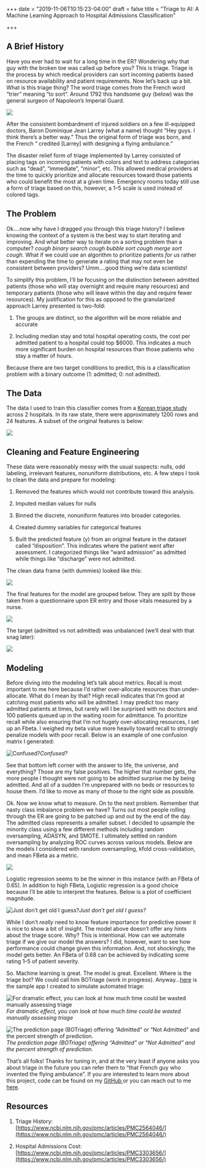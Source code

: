 +++
date = "2019-11-06T10:15:23-04:00"
draft = false
title = "Triage to AI: A Machine Learning Approach to Hospital Admissions Classification"

+++

## A Brief History

Have you ever had to wait for a long time in the ER? Wondering why that guy with the broken toe was called up before you? This is triage. Triage is the process by which medical providers can sort incoming patients based on resource availability and patient requirements. Now let’s back up a bit. What is this triage thing? The word triage comes from the French word “trier” meaning “to sort”. Around 1792 this handsome guy (below) was the general surgeon of Napoleon’s Imperial Guard.

![](https://cdn-images-1.medium.com/max/4048/1*aKlH2ugtsaFd1SlaEaiIWw.jpeg)

After the consistent bombardment of injured soldiers on a few ill-equipped doctors, Baron Dominique Jean Larrey (what a name) thought “Hey guys. I think there’s a better way.” Thus the original form of triage was born, and the French “ credited [Larrey] with designing a flying ambulance.”

The disaster relief form of triage implemented by Larrey consisted of placing tags on incoming patients with colors and text to address categories such as “dead”, “immediate”, “minor”, etc. This allowed medical providers at the time to quickly prioritize and allocate resources toward those patients who could benefit the most at a given time. Emergency rooms today still use a form of triage based on this, however, a 1–5 scale is used instead of colored tags.

## The Problem

Ok….now why have I dragged you through this triage history? I believe knowing the context of a system is the best way to start iterating and improving. And what better way to iterate on a sorting problem than a computer? **cough* binary search *cough* bubble sort *cough* merge sort *cough*.* What if we could use an algorithm to prioritize patients *for us* rather than expending the time to generate a rating that may not even be consistent between providers? Umm….good thing we’re data scientists!

To simplify this problem, I’ll be focusing on the distinction between admitted patients (those who will stay overnight and require many resources) and temporary patients (those who will leave within the day and require fewer resources). My justification for this as opposed to the granularized approach Larrey presented is two-fold:

1. The groups are distinct, so the algorithm will be more reliable and accurate

1. Including median stay and total hospital operating costs, the cost per admitted patient to a hospital could top $6000. This indicates a much more significant burden on hospital resources than those patients who stay a matter of hours.

Because there are two target conditions to predict, this is a classification problem with a binary outcome (1: admitted; 0: not admitted).

## The Data

The data I used to train this classifier comes from a [Korean triage study](https://figshare.com/articles/Triage_accuracy_and_causes_of_mistriage_using_the_Korean_Triage_and_Acuity_Scale/9779267/1) across 2 hospitals. In its raw state, there were approximately 1200 rows and 24 features. A subset of the original features is below:

![](https://cdn-images-1.medium.com/max/2000/1*BocSXQpHTGJm8YtAgS9XEg.png)

## Cleaning and Feature Engineering

These data were reasonably messy with the usual suspects: nulls, odd labeling, irrelevant features, nonuniform distributions, etc. A few steps I took to clean the data and prepare for modeling:

1. Removed the features which would not contribute toward this analysis.

1. Imputed median values for nulls

1. Binned the discrete, nonuniform features into broader categories.

1. Created dummy variables for categorical features

1. Built the predicted feature (y) from an original feature in the dataset called “disposition”. This indicates where the patient went after assessment. I categorized things like “ward admission” as admitted while things like “discharge” were not admitted.

The clean data frame (with dummies) looked like this:

![](https://cdn-images-1.medium.com/max/2018/1*s2SLe0AX-dOm7o3gF-Xidw.png)

The final features for the model are grouped below. They are split by those taken from a questionnaire upon ER entry and those vitals measured by a nurse.

![](https://cdn-images-1.medium.com/max/2000/1*Dxg-Sa9GrMFVdvRF8hrU5w.png)

The target (admitted vs not admitted) was unbalanced (we’ll deal with that snag later):

![](https://cdn-images-1.medium.com/max/2000/1*E8zjPhm3nu69mFP8OIp3jA.png)

## Modeling

Before diving into the modeling let’s talk about metrics. Recall is most important to me here because I’d rather over-allocate resources than under-allocate. What do I mean by that? High recall indicates that I’m good at catching most patients who will be admitted. I may predict too many admitted patients at times, but rarely will I be surprised with no doctors and 100 patients queued up in the waiting room for admittance. To prioritize recall while also ensuring that I’m not hugely over-allocating resources, I set up an Fbeta. I weighed my beta value more heavily toward recall to strongly penalize models with poor recall. Below is an example of one confusion matrix I generated:

![Confused?](https://cdn-images-1.medium.com/max/2000/1*6m4D44b-qtlqZBMbNPxx_w.png)*Confused?*

See that bottom left corner with the answer to life, the universe, and everything? Those are my false positives. The higher that number gets, the more people I thought were not going to be admitted surprise me by being admitted. And all of a sudden I’m unprepared with no beds or resources to house them. I’d like to move as many of those to the right side as possible.

Ok. Now we know what to measure. On to the next problem. Remember that nasty class imbalance problem we have? Turns out most people rolling through the ER are going to be patched up and out by the end of the day. The admitted class represents a smaller subset. I decided to upsample the minority class using a few different methods including random oversampling, ADASYN, and SMOTE. I ultimately settled on random oversampling by analyzing ROC curves across various models. Below are the models I considered with random oversampling, kfold cross-validation, and mean FBeta as a metric.

![](https://cdn-images-1.medium.com/max/2000/1*MDCdpZveNUb4w8gbVpLNtA.png)

Logistic regression seems to be the winner in this instance (with an FBeta of 0.65). In addition to high FBeta, Logistic regression is a good choice because I’ll be able to interpret the features. Below is a plot of coefficient magnitude.

![Just don’t get old I guess?](https://cdn-images-1.medium.com/max/2000/1*WJAC1a-TuIqNkmFAET9-3w.png)*Just don’t get old I guess?*

While I don’t *really* need to know feature importance for predictive power it is nice to show a bit of insight. The model above doesn’t offer any hints about the triage score. Why? This is intentional. How can we automate triage if we give our model the answers? I did, however, want to see how performance could change given this information. And, not shockingly, the model gets better. An FBeta of 0.68 can be achieved by indicating some rating 1–5 of patient severity.

So. Machine learning is great. The model is great. Excellent. Where is the triage bot? We could call him BOTriage (work in progress). Anyway…[here](https://hospital-admissions-predictor.herokuapp.com/) is the sample app I created to simulate automated triage:

![For dramatic effect, you can look at how much time could be wasted manually assessing triage](https://cdn-images-1.medium.com/max/2138/1*Am7yObmhbdS-H9JqizUiYQ.png)*For dramatic effect, you can look at how much time could be wasted manually assessing triage*

![The prediction page (BOTriage) offering “Admitted” or “Not Admitted” and the percent strength of prediction.](https://cdn-images-1.medium.com/max/2390/1*KT1p0oqz-A_TmIMPTvp2HA.png)*The prediction page (BOTriage) offering “Admitted” or “Not Admitted” and the percent strength of prediction.*

That’s all folks! Thanks for tuning in, and at the very least if anyone asks you about triage in the future you can refer them to “that French guy who invented the flying ambulance”. If you are interested to learn more about this project, code can be found on my [GitHub ](https://github.com/brittbowers/)or you can reach out to me [here](http://brittanybowers94@gmail.com).

## Resources

1. Triage History: [https://www.ncbi.nlm.nih.gov/pmc/articles/PMC2564046/](https://www.ncbi.nlm.nih.gov/pmc/articles/PMC2564046/)

1. Hospital Admissions Cost: [https://www.ncbi.nlm.nih.gov/pmc/articles/PMC3303656/](https://www.ncbi.nlm.nih.gov/pmc/articles/PMC3303656/)
